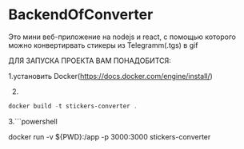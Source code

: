 # BackendOfConverter


Это мини веб-приложение на nodejs и react, c помощью которого можно конвертирвать стикеры из Telegramm(.tgs) в gif


ДЛЯ ЗАПУСКА ПРОЕКТА ВАМ ПОНАДОБИТСЯ:

1.установить Docker(https://docs.docker.com/engine/install/)

2.
```powershell
docker build -t stickers-converter .
```

3.```powershell
<!-- 
порт 3000
Чтобы все запросы с клиента корректно работали измените файл converter\client\localSitePath.js
 -->
docker run -v ${PWD}:/app -p 3000:3000 stickers-converter
```



